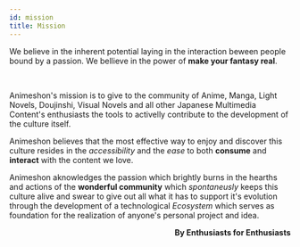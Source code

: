 ```yaml
---
id: mission
title: Mission
---
```


We believe in the inherent potential laying in the interaction beween people bound by a passion. We bellieve in the power of **make your fantasy real**.

<br />

Animeshon's mission is to give to the community of Anime, Manga, Light Novels, Doujinshi, Visual Novels and all other Japanese Multimedia Content's enthusiasts the tools to activelly contribute to the development of the culture itself.

Animeshon believes that the most effective way to enjoy and discover this culture resides in the *accessibility* and the *ease* to both **consume** and **interact** with the content we love.

Animeshon aknowledges the passion which brightly burns in the hearths and actions of the **wonderful community** which *spontaneusly* keeps this culture alive and swear to give out all what it has to support it's evolution through the development of a technological *Ecosystem* which serves as foundation for the realization of anyone's personal project and idea.

<p align="right"><b>By Enthusiasts for Enthusiasts</b></p>
